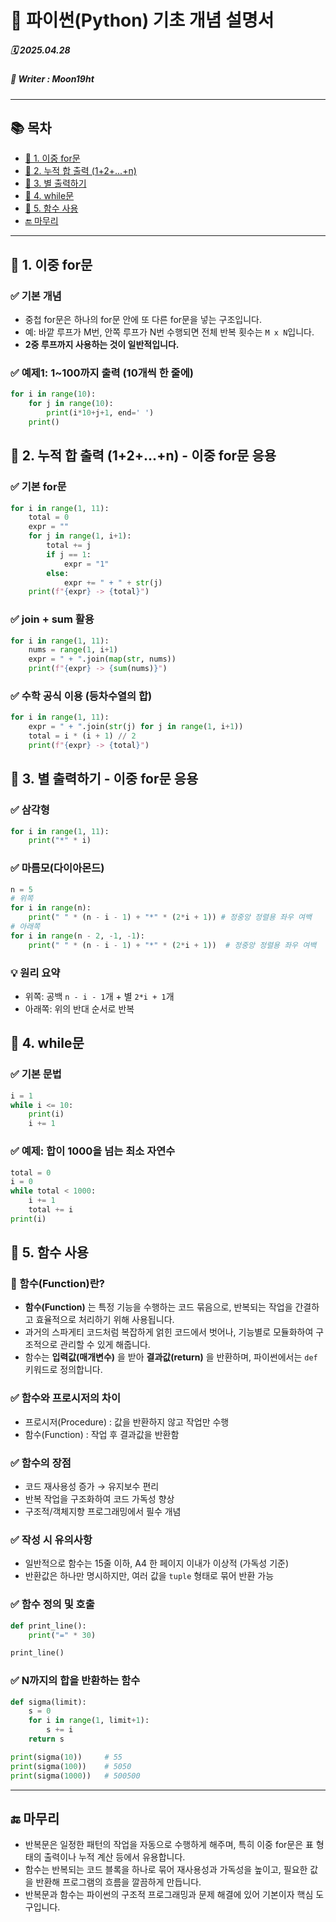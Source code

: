 # 🐍 파이썬(Python) 기초 개념 설명서

##### 🗓️ 2025.04.28
##### 📝 Writer : Moon19ht

---

## 📚 목차

- [📌 1. 이중 for문](#1--이중-for문)
- [📌 2. 누적 합 출력 (1+2+...+n)](#2--누적-합-출력-12n---이중-for문-응용)
- [📌 3. 별 출력하기](#3--별-출력하기---이중-for문-응용)
- [📌 4. while문](#4--while문)
- [📌 5. 함수 사용](#5--함수-사용)
- [🔚 마무리](#-마무리)

---

## 📌 1. 이중 for문

### ✅ 기본 개념
- 중첩 for문은 하나의 for문 안에 또 다른 for문을 넣는 구조입니다.
- 예: 바깥 루프가 M번, 안쪽 루프가 N번 수행되면 전체 반복 횟수는 `M x N`입니다.
- **2중 루프까지 사용하는 것이 일반적입니다.**

### ✅ 예제1: 1~100까지 출력 (10개씩 한 줄에)
```python
for i in range(10):
    for j in range(10):
        print(i*10+j+1, end=' ')
    print()
```

## 📌 2. 누적 합 출력 (1+2+...+n) - 이중 for문 응용

### ✅ 기본 for문
```python
for i in range(1, 11):
    total = 0
    expr = ""
    for j in range(1, i+1):
        total += j
        if j == 1:
            expr = "1"
        else:
            expr += " + " + str(j)
    print(f"{expr} -> {total}")
```

### ✅ join + sum 활용
```python
for i in range(1, 11):
    nums = range(1, i+1)
    expr = " + ".join(map(str, nums))
    print(f"{expr} -> {sum(nums)}")
```

### ✅ 수학 공식 이용 (등차수열의 합)
```python
for i in range(1, 11):
    expr = " + ".join(str(j) for j in range(1, i+1))
    total = i * (i + 1) // 2
    print(f"{expr} -> {total}")
```

## 📌 3. 별 출력하기 - 이중 for문 응용

### ✅ 삼각형
```python
for i in range(1, 11):
    print("*" * i)
```

### ✅ 마름모(다이아몬드)
```python
n = 5
# 위쪽
for i in range(n):
    print(" " * (n - i - 1) + "*" * (2*i + 1)) # 정중앙 정렬용 좌우 여백
# 아래쪽
for i in range(n - 2, -1, -1):
    print(" " * (n - i - 1) + "*" * (2*i + 1))  # 정중앙 정렬용 좌우 여백
```

### 💡 원리 요약
- 위쪽: 공백 `n - i - 1`개 + 별 `2*i + 1`개
- 아래쪽: 위의 반대 순서로 반복

## 📌 4. while문

### ✅ 기본 문법
```python
i = 1
while i <= 10:
    print(i)
    i += 1
```

### ✅ 예제: 합이 1000을 넘는 최소 자연수
```python
total = 0
i = 0
while total < 1000:
    i += 1
    total += i
print(i)
```

## 📌 5. 함수 사용

### 📌 함수(Function)란?
- **함수(Function)** 는 특정 기능을 수행하는 코드 묶음으로, 반복되는 작업을 간결하고 효율적으로 처리하기 위해 사용됩니다.
- 과거의 스파게티 코드처럼 복잡하게 얽힌 코드에서 벗어나, 기능별로 모듈화하여 구조적으로 관리할 수 있게 해줍니다.
- 함수는 **입력값(매개변수)** 을 받아 **결과값(return)** 을 반환하며, 파이썬에서는 `def` 키워드로 정의합니다.

### ✅ 함수와 프로시저의 차이
- 프로시저(Procedure) : 값을 반환하지 않고 작업만 수행
- 함수(Function) : 작업 후 결과값을 반환함

### ✅ 함수의 장점
- 코드 재사용성 증가 → 유지보수 편리
- 반복 작업을 구조화하여 코드 가독성 향상
- 구조적/객체지향 프로그래밍에서 필수 개념

### ✅ 작성 시 유의사항
- 일반적으로 함수는 15줄 이하, A4 한 페이지 이내가 이상적 (가독성 기준)
- 반환값은 하나만 명시하지만, 여러 값을 `tuple` 형태로 묶어 반환 가능

### ✅ 함수 정의 및 호출
```python
def print_line():
    print("=" * 30)

print_line()
```

### ✅ N까지의 합을 반환하는 함수
```python
def sigma(limit):
    s = 0
    for i in range(1, limit+1):
        s += i
    return s

print(sigma(10))     # 55
print(sigma(100))    # 5050
print(sigma(1000))   # 500500
```

---

## 🔚 마무리
- 반복문은 일정한 패턴의 작업을 자동으로 수행하게 해주며, 특히 이중 for문은 표 형태의 출력이나 누적 계산 등에서 유용합니다. 
- 함수는 반복되는 코드 블록을 하나로 묶어 재사용성과 가독성을 높이고, 필요한 값을 반환해 프로그램의 흐름을 깔끔하게 만듭니다. 
- 반복문과 함수는 파이썬의 구조적 프로그래밍과 문제 해결에 있어 기본이자 핵심 도구입니다.
